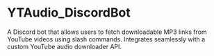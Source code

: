 # YTAudio_DiscordBot
A Discord bot that allows users to fetch downloadable MP3 links from YouTube videos using slash commands. Integrates seamlessly with a custom YouTube audio downloader API.
